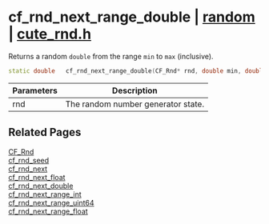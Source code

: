 # cf_rnd_next_range_double | [random](https://github.com/RandyGaul/cute_framework/blob/master/docs/random/README.md) | [cute_rnd.h](https://github.com/RandyGaul/cute_framework/blob/master/include/cute_rnd.h)

Returns a random `double` from the range `min` to `max` (inclusive).

```cpp
static double   cf_rnd_next_range_double(CF_Rnd* rnd, double min, double max);
```

Parameters | Description
--- | ---
rnd | The random number generator state.

## Related Pages

[CF_Rnd](https://github.com/RandyGaul/cute_framework/blob/master/docs/random/cf_rnd.md)  
[cf_rnd_seed](https://github.com/RandyGaul/cute_framework/blob/master/docs/random/cf_rnd_seed.md)  
[cf_rnd_next](https://github.com/RandyGaul/cute_framework/blob/master/docs/random/cf_rnd_next.md)  
[cf_rnd_next_float](https://github.com/RandyGaul/cute_framework/blob/master/docs/random/cf_rnd_next_float.md)  
[cf_rnd_next_double](https://github.com/RandyGaul/cute_framework/blob/master/docs/random/cf_rnd_next_double.md)  
[cf_rnd_next_range_int](https://github.com/RandyGaul/cute_framework/blob/master/docs/random/cf_rnd_next_range_int.md)  
[cf_rnd_next_range_uint64](https://github.com/RandyGaul/cute_framework/blob/master/docs/random/cf_rnd_next_range_uint64.md)  
[cf_rnd_next_range_float](https://github.com/RandyGaul/cute_framework/blob/master/docs/random/cf_rnd_next_range_float.md)  
